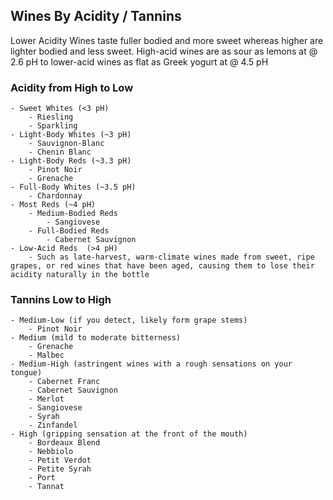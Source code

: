 ## Wines By Acidity / Tannins
Lower Acidity Wines taste fuller bodied and more sweet whereas higher are lighter bodied and less sweet. High-acid wines are as sour as lemons at @ 2.6 pH to lower-acid wines as flat as Greek yogurt at @ 4.5 pH

### Acidity from High to Low
	- Sweet Whites (<3 pH)
		- Riesling
		- Sparkling
	- Light-Body Whites (~3 pH)
		- Sauvignon-Blanc
		- Chenin Blanc
	- Light-Body Reds (~3.3 pH)
		- Pinot Noir
		- Grenache
	- Full-Body Whites (~3.5 pH)
		- Chardonnay
	- Most Reds (~4 pH)
		- Medium-Bodied Reds
			- Sangiovese
		- Full-Bodied Reds
			- Cabernet Sauvignon
	- Low-Acid Reds  (>4 pH)
		- Such as late-harvest, warm-climate wines made from sweet, ripe grapes, or red wines that have been aged, causing them to lose their acidity naturally in the bottle
### Tannins Low to High
	- Medium-Low (if you detect, likely form grape stems)
		- Pinot Noir
	- Medium (mild to moderate bitterness)
		- Grenache
		- Malbec
	- Medium-High (astringent wines with a rough sensations on your tongue)
		- Cabernet Franc
		- Cabernet Sauvignon
		- Merlot
		- Sangiovese
		- Syrah
		- Zinfandel
	- High (gripping sensation at the front of the mouth)
		- Bordeaux Blend
		- Nebbiolo
		- Petit Verdot
		- Petite Syrah
		- Port
		- Tannat